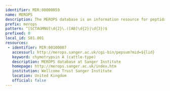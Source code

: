 ```yaml
---
identifier: MIR:00000059
name: MEROPS
description: The MEROPS database is an information resource for peptidases (also termed proteases, proteinases and proteolytic enzymes) and the proteins that inhibit them.
prefix: merops
pattern: ^[SCTAGMNU]\d{2}\.([AB]\d{2}|\d{3})$
prefixed: 0
local_id: S01.001
resources:
 - identifier: MIR:00100087
   accessurl: http://merops.sanger.ac.uk/cgi-bin/pepsum?mid=${lid}
   keyword: chymotrypsin A (cattle-type)
   description: MEROPS database at Sanger Institute
   homepage: http://merops.sanger.ac.uk/index.htm
   institution: Wellcome Trust Sanger Institute
   location: United Kingdom
   official: false
---
```

